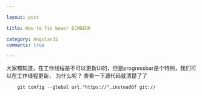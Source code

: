 ```yaml
---

layout: post

title: How to fix bower ECMDERR

category: AngularJS
comments: true

---
```



大家都知道，在工作线程是不可以更新UI的，但是progressbar是个特例，我们可以在工作线程更新，
为什么呢？ 查看一下源代码就清楚了了
  
		git config --global url."https://".insteadOf git://
